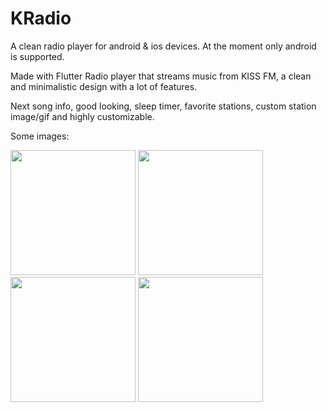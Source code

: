 # KRadio

A clean radio player for android & ios devices.
At the moment only android is supported.

Made with Flutter
Radio player that streams music from KISS FM, a clean and minimalistic design with a lot of features.

Next song info, good looking, sleep timer, favorite stations, custom station image/gif and highly customizable.

Some images:

<img src="https://krsls.github.io/Assets/projectPresentation/kradio/kradio_01.png" width="200"/>
<img src="https://krsls.github.io/Assets/projectPresentation/kradio/kradio_02.png" width="200"/>
<img src="https://krsls.github.io/Assets/projectPresentation/kradio/kradio_03.png" width="200"/>
<img src="https://krsls.github.io/Assets/projectPresentation/kradio/kradio_04.png" width="200"/>
